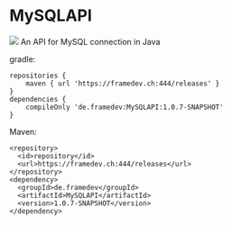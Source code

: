 # MySQLAPI
[![](https://jitpack.io/v/frame-dev/MySQLAPI.svg)](https://jitpack.io/#frame-dev/MySQLAPI)
An API for MySQL connection in Java

gradle:

```text
repositories {
    maven { url 'https://framedev.ch:444/releases' }
}
dependencies {
    compileOnly 'de.framedev:MySQLAPI:1.0.7-SNAPSHOT'
}
```
Maven:
```text
<repository>
  <id>repository</id>
  <url>https://framedev.ch:444/releases</url>
</repository>
<dependency>
  <groupId>de.framedev</groupId>
  <artifactId>MySQLAPI</artifactId>
  <version>1.0.7-SNAPSHOT</version>
</dependency>
```
